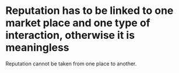 # Reputation has to be linked to one market place and one type of interaction, otherwise it is meaningless

Reputation cannot be taken from one place to another.